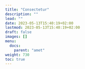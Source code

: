 ```yaml
---
title: "Consectetur"
description: ""
lead: ""
date: 2023-05-13T15:40:19+02:00
lastmod: 2023-05-13T15:40:19+02:00
draft: false
images: []
menu:
  docs:
    parent: "amet"
weight: 730
toc: true
---
```

